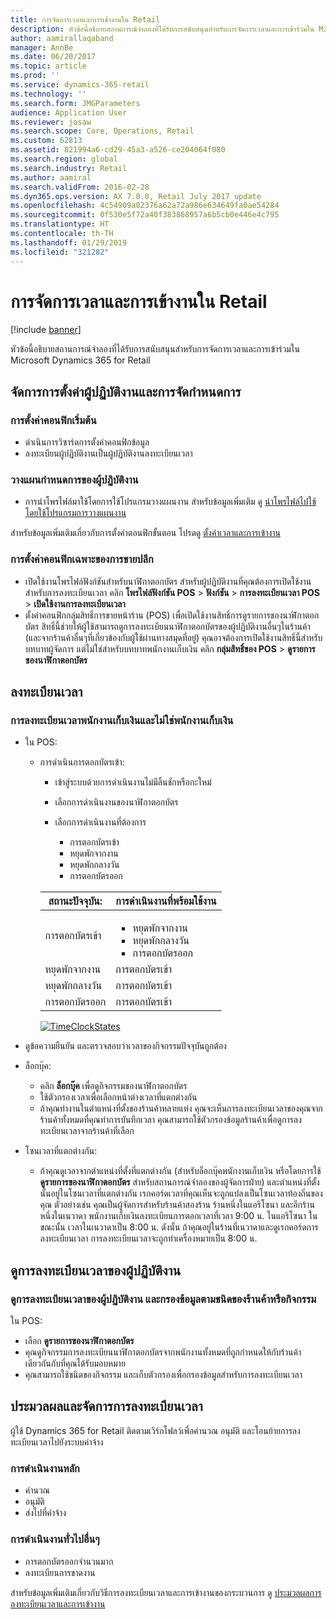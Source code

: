 ```yaml
---
title: การจัดการเวลาและการเข้างานใน Retail
description: หัวข้อนี้อธิบายสถานการณ์จำลองที่ได้รับการสนับสนุนสำหรับการจัดการเวลาและการเข้าร่วมใน Microsoft Dynamics 365 for Retail
author: aamirallaqaband
manager: AnnBe
ms.date: 06/20/2017
ms.topic: article
ms.prod: ''
ms.service: dynamics-365-retail
ms.technology: ''
ms.search.form: JMGParameters
audience: Application User
ms.reviewer: josaw
ms.search.scope: Core, Operations, Retail
ms.custom: 62813
ms.assetid: 821994a6-cd29-45a3-a526-ce204064f080
ms.search.region: global
ms.search.industry: Retail
ms.author: aamiral
ms.search.validFrom: 2016-02-28
ms.dyn365.ops.version: AX 7.0.0, Retail July 2017 update
ms.openlocfilehash: 4c54909a02376a62a72a986e634649fa0ae54284
ms.sourcegitcommit: 0f530e5f72a40f383868957a6b5cb0e446e4c795
ms.translationtype: HT
ms.contentlocale: th-TH
ms.lasthandoff: 01/29/2019
ms.locfileid: "321282"
---
```

# <a name="time-and-attendance-management-in-retail"></a>การจัดการเวลาและการเข้างานใน Retail

[!include [banner](includes/banner.md)]

หัวข้อนี้อธิบายสถานการณ์จำลองที่ได้รับการสนับสนุนสำหรับการจัดการเวลาและการเข้าร่วมใน Microsoft Dynamics 365 for Retail

## <a name="manage-worker-setup-and-scheduling"></a>จัดการการตั้งค่าผู้ปฏิบัติงานและการจัดกำหนดการ

### <a name="initial-configuration"></a>การตั้งค่าคอนฟิกเริ่มต้น 

- ดำเนินการวิซาร์ดการตั้งค่าคอนฟิกข้อมูล
- ลงทะเบียนผู้ปฏิบัติงานเป็นผู้ปฏิบัติงานลงทะเบียนเวลา

### <a name="plan-worker-schedules"></a>วางแผนกำหนดการของผู้ปฏิบัติงาน

- การนำโพรไฟล์มาใช้โดยการใช้โปรแกรมวางแผนงาน สำหรับข้อมูลเพิ่มเติม ดู [นำโพรไฟล์ไปใช้โดยใช้โปรแกรมการวางแผนงาน](https://technet.microsoft.com/library/aa551234.aspx)

สำหรับข้อมูลเพิ่มเติมเกี่ยวกับการตั้งค่าตอนฟิกขั้นตอน โปรดดู [ตั้งค่าเวลาและการเข้างาน](https://technet.microsoft.com/library/aa496971.aspx)

### <a name="retail-specific-configuration"></a>การตั้งค่าคอนฟิกเฉพาะของการขายปลีก

- เปิดใช้งานโพรไฟล์ฟังก์ชันสำหรับนาฬิกาตอกบัตร สำหรับผู้ปฏิบัติงานที่คุณต้องการเปิดใช้งานสำหรับการลงทะเบียนเวลา คลิก **โพรไฟล์ฟังก์ชัน POS** &gt; **ฟังก์ชัน** &gt; **การลงทะเบียนเวลา POS** &gt; **เปิดใช้งานการลงทะเบียนเวลา**
- ตั้งค่าคอนฟิกกลุ่มสิทธิ์การขายหน้าร้าน (POS) เพื่อเปิดใช้งานสิทธิ์การดูรายการของนาฬิกาตอกบัตร สิทธิ์นี้ช่วยให้ผู้ใช้สามารถดูการลงทะเบียนนาฬิกาตอกบัตรของผู้ปฏิบัติงานอื่นๆในร้านค้า (และจากร้านค้าอื่นๆที่เกี่ยวข้องกับผู้ใช้ผ่านทางสมุดที่อยู่) คุณอาจต้องการเปิดใช้งานสิทธิ์นี้สำหรับบทบาทผู้จัดการ แต่ไม่ใช่สำหรับบทบาทพนักงานเก็บเงิน คลิก **กลุ่มสิทธิ์ของ POS** &gt; **ดูรายการของนาฬิกาตอกบัตร**

## <a name="register-time"></a>ลงทะเบียนเวลา

### <a name="cashier-and-non-cashier-time-registrations"></a>การลงทะเบียนเวลาพนักงานเก็บเงินและไม่ใช่พนักงานเก็บเงิน

- ใน POS:

    - การดำเนินการตอกบัตรเข้า:

        - เข้าสู่ระบบด้วยการดำเนินงานไม่มีลิ้นชักหรือกะใหม่
        - เลือกการดำเนินงานของนาฬิกาตอกบัตร
        - เลือกการดำเนินงานที่ต้องการ

            - การตอกบัตรเข้า
            - หยุดพักจากงาน
            - หยุดพักกลางวัน
            - การตอกบัตรออก

        <table>
        <thead>
        <tr>
        <th>สถานะปัจจุบัน:</th>
        <th>การดำเนินงานที่พร้อมใช้งาน</th>
        </tr>
        </thead>
        <tbody>
        <tr>
        <td>การตอกบัตรเข้า</td>
        <td>
        <ul>
        <li>หยุดพักจากงาน</li>
        <li>หยุดพักกลางวัน</li>
        <li>การตอกบัตรออก</li>
        </ul>
        </td>
        </tr>
        <tr>
        <td>หยุดพักจากงาน</td>
        <td>การตอกบัตรเข้า</td>
        </tr>
        <tr>
        <td>หยุดพักกลางวัน</td>
        <td>การตอกบัตรเข้า</td>
        </tr>
        <tr>
        <td>การตอกบัตรออก</td>
        <td>การตอกบัตรเข้า</td>
        </tr>
        </tbody>
        </table>

        [![TimeClockStates](./media/timeclockstates.png)](./media/timeclockstates.png)

- ดูข้อความยืนยัน และตรวจสอบว่าเวลาของกิจกรรมปัจจุบันถูกต้อง
- ล็อกบุ๊ค:

    - คลิก **ล็อกบุ๊ค** เพื่อดูกิจกรรมของนาฬิกาตอกบัตร
    - ใช้ตัวกรองเวลาเพื่อเลือกหน้าต่างเวลาที่แตกต่างกัน
    - ถ้าคุณทำงานในตำแหน่งที่ตั้งของร้านค้าหลายแห่ง คุณจะเห็นการลงทะเบียนเวลาของคุณจากร้านค้าทั้งหมดที่คุณทำการบันทึกเวลา คุณสามารถใช้ตัวกรองข้อมูลร้านค้าเพื่อดูการลงทะเบียนเวลาจากร้านค้าที่เลือก

- โซนเวลาที่แตกต่างกัน:

    - ถ้าคุณดูเวลาจากตำแหน่งที่ตั้งที่แตกต่างกัน (สำหรับล็อกบุ๊คพนักงานเก็บเงิน หรือโดยการใช้ **ดูรายการของนาฬิกาตอกบัตร** สำหรับสถานการณ์จำลองของผู้จัดการฝ่าย) และตำแหน่งที่ตั้งนั้นอยู่ในโซนเวลาที่แตกต่างกัน เรกคอร์ดเวลาที่คุณเห็นจะถูกแปลงเป็นโซนเวลาท้องถิ่นของคุณ ตัวอย่างเช่น คุณเป็นผู้จัดการสำหรับร้านค้าสองร้าน ร้านหนึ่งในแอริโซนา และอีกร้านหนึ่งในเนวาดา พนักงานเก็บเงินลงทะเบียนการตอกเวลาที่เวลา 9:00 น. ในแอริโซนา ในขณะนั้น เวลาในเนวาดาเป็น 8:00 น. ดังนั้น ถ้าคุณอยู่ในร้านที่เนวาดาและดูเรกคอร์ดการลงทะเบียนเวลา การลงทะเบียนเวลาจะถูกทำเครื่องหมายเป็น 8:00 น.

## <a name="view-worker-time-registrations"></a>ดูการลงทะเบียนเวลาของผู้ปฏิบัติงาน

### <a name="view-worker-time-registrations-and-filter-by-store-or-activity-type"></a>ดูการลงทะเบียนเวลาของผู้ปฏิบัติงาน และกรองข้อมูลตามชนิดของร้านค้าหรือกิจกรรม

ใน POS:

- เลือก **ดูรายการของนาฬิกาตอกบัตร**
- คุณดูกิจกรรมการลงทะเบียนนาฬิกาตอกบัตรจากพนักงานทั้งหมดที่ถูกกำหนดให้กับร้านค้าเดียวกันกับที่คุณได้รับมอบหมาย
- คุณสามารถใช้ชนิดของกิจกรรม และเก็บตัวกรองเพื่อกรองข้อมูลสำหรับการลงทะเบียนเวลา

## <a name="process-and-manage-time-registrations"></a>ประมวลผลและจัดการการลงทะเบียนเวลา

ผู้ใช้ Dynamics 365 for Retail ติดตามเวิร์กโฟลว์เพื่อคำนวณ อนุมัติ และโอนย้ายการลงทะเบียนเวลาไปยังระบบค่าจ้าง

### <a name="primary-operations"></a>การดำเนินงานหลัก

- คำนวณ
- อนุมัติ
- ส่งไปที่ค่าจ้าง

### <a name="other-common-operations"></a>การดำเนินงานทั่วไปอื่นๆ

- การตอกบัตรออกจำนวนมาก
- ลงทะเบียนการขาดงาน

สำหรับข้อมูลเพิ่มเติมเกี่ยวกับวิธีการลงทะเบียนเวลาและการเข้างานของกระบวนการ ดู [ประมวลผลการลงทะเบียนเวลาและการเข้างาน](https://technet.microsoft.com/library/aa573180.aspx)
